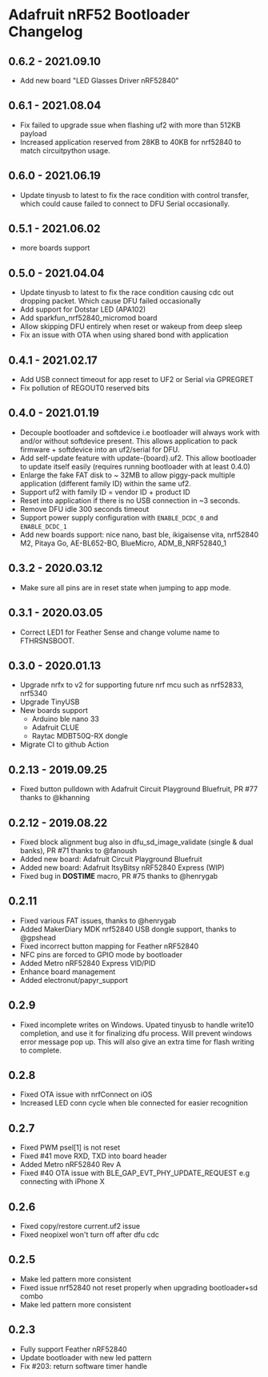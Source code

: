 # Adafruit nRF52 Bootloader Changelog

## 0.6.2 - 2021.09.10

- Add new board "LED Glasses Driver nRF52840"

## 0.6.1 - 2021.08.04

- Fix failed to upgrade ssue when flashing uf2 with more than 512KB payload
- Increased application reserved from 28KB  to 40KB for nrf52840 to match circuitpython usage. 

## 0.6.0 - 2021.06.19

- Update tinyusb to latest to fix the race condition with control transfer, which could cause failed to connect to DFU Serial occasionally.

## 0.5.1 - 2021.06.02

- more boards support 

## 0.5.0 - 2021.04.04

- Update tinyusb to latest to fix the race condition causing cdc out dropping packet. Which cause DFU failed occasionally
- Add support for Dotstar LED (APA102)
- Add sparkfun_nrf52840_micromod board
- Allow skipping DFU entirely when reset or wakeup from deep sleep
- Fix an issue with OTA when using shared bond with application

## 0.4.1 - 2021.02.17

- Add USB connect timeout for app reset to UF2 or Serial via GPREGRET
- Fix pollution of REGOUT0 reserved bits

## 0.4.0 - 2021.01.19

- Decouple bootloader and softdevice i.e bootloader will always work with and/or without softdevice present. This allows application to pack firmware + softdevice into an uf2/serial for DFU.
- Add self-update feature with update-{board}.uf2. This allow bootloader to update itself easily (requires running bootloader with at least 0.4.0)
- Enlarge the fake FAT disk to ~ 32MB to allow piggy-pack multiple application (different family ID) within the same uf2.
- Support uf2 with family ID = vendor ID + product ID
- Reset into application if there is no USB connection in ~3 seconds.
- Remove DFU idle 300 seconds timeout
- Support power supply configuration with `ENABLE_DCDC_0` and `ENABLE_DCDC_1`
- Add new boards support: nice nano, bast ble, ikigaisense vita, nrf52840 M2, Pitaya Go, AE-BL652-BO, BlueMicro, ADM_B_NRF52840_1

## 0.3.2 - 2020.03.12

- Make sure all pins are in reset state when jumping to app mode.

## 0.3.1 - 2020.03.05
- Correct LED1 for Feather Sense and change volume name to FTHRSNSBOOT.

## 0.3.0 - 2020.01.13

- Upgrade nrfx to v2 for supporting future nrf mcu such as nrf52833, nrf5340
- Upgrade TinyUSB
- New boards support
  - Arduino ble nano 33
  - Adafruit CLUE
  - Raytac MDBT50Q-RX dongle
- Migrate CI to github Action

## 0.2.13 - 2019.09.25

- Fixed button pulldown with Adafruit Circuit Playground Bluefruit, PR #77 thanks to @khanning

## 0.2.12 - 2019.08.22

- Fixed block alignment bug also in dfu_sd_image_validate (single & dual banks), PR #71 thanks to @fanoush
- Added new board: Adafruit Circuit Playground Bluefruit
- Added new board: Adafruit ItsyBitsy nRF52840 Express (WIP)
- Fixed bug in __DOSTIME__ macro, PR #75 thanks to @henrygab

## 0.2.11

- Fixed various FAT issues, thanks to @henrygab
- Added MakerDiary MDK nrf52840 USB dongle support, thanks to @gpshead
- Fixed incorrect button mapping for Feather nRF52840
- NFC pins are forced to GPIO mode by bootloader
- Added Metro nRF52840 Express VID/PID
- Enhance board management
- Added electronut/papyr_support

## 0.2.9

- Fixed incomplete writes on Windows. Upated tinyusb to handle write10 completion, and use it for finalizing dfu process. Will prevent windows error message pop up. This will also give an extra time for flash writing to complete.

## 0.2.8

- Fixed OTA issue with nrfConnect on iOS
- Increased LED conn cycle when ble connected for easier recognition

## 0.2.7

- Fixed PWM psel[1] is not reset
- Fixed #41 move RXD, TXD into board header
- Added Metro nRF52840 Rev A
- Fixed #40 OTA issue with BLE_GAP_EVT_PHY_UPDATE_REQUEST e.g connecting with iPhone X

## 0.2.6

- Fixed copy/restore current.uf2 issue
- Fixed neopixel won't turn off after dfu cdc

## 0.2.5

- Make led pattern more consistent
- Fixed issue nrf52840 not reset properly when upgrading bootloader+sd combo
- Make led pattern more consistent

## 0.2.3

- Fully support Feather nRF52840
- Update bootloader with new led pattern
- Fix #203: return software timer handle
